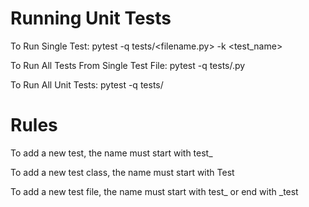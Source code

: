 # Running Unit Tests
To Run Single Test: pytest -q tests/<filename.py> -k <test_name>

To Run All Tests From Single Test File: pytest -q tests/<filename>.py

To Run All Unit Tests: pytest -q tests/

# Rules
To add a new test, the name must start with test_

To add a new test class, the name must start with Test

To add a new test file, the name must start with test_ or end with _test